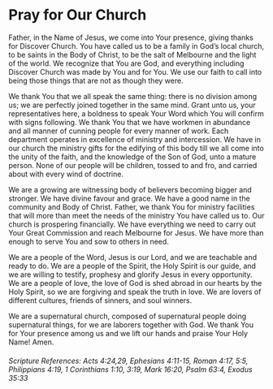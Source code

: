 # Pray for Our Church

Father, in the Name of Jesus, we come into Your presence, giving thanks for Discover Church. You have called us to be a family in God’s local church, to be saints in the Body of Christ, to be the salt of Melbourne and the light of the world. We recognize that You are God, and everything including Discover Church was made by You and for You. We use our faith to call into being those things that are not as though they were.

We thank You that we all speak the same thing: there is no division among us; we are perfectly joined together in the same mind. Grant unto us, your representatives here, a boldness to speak Your Word which You will confirm with signs following. We thank You that we have workmen in abundance and all manner of cunning people for every manner of work. Each department operates in excellence of ministry and intercession. We have in our church the ministry gifts for the edifying of this body till we all come into the unity of the faith, and the knowledge of the Son of God, unto a mature person. None of our people will be children, tossed to and fro, and carried about with every wind of doctrine.

We are a growing are witnessing body of believers becoming bigger and stronger. We have divine favour and grace. We have a good name in the community and Body of Christ. Father, we thank You for ministry facilities that will more than meet the needs of the ministry You have called us to. Our church is prospering financially. We have everything we need to carry out Your Great Commission and reach Melbourne for Jesus. We have more than enough to serve You and sow to others in need.

We are a people of the Word, Jesus is our Lord, and we are teachable and ready to do. We are a people of the Spirit, the Holy Spirit is our guide, and we are willing to testify, prophesy and glorify Jesus in every opportunity. We are a people of love, the love of God is shed abroad in our hearts by the Holy Spirit, so we are forgiving and speak the truth in love. We are lovers of different cultures, friends of sinners, and soul winners.

We are a supernatural church, composed of supernatural people doing supernatural things, for we are laborers together with God. We thank You for Your presence among us and we lift our hands and praise Your Holy Name! Amen.

###### Scripture References: Acts 4:24,29, Ephesians 4:11-15, Roman 4:17, 5:5, Philippians 4:19, 1 Corinthians 1:10, 3:19, Mark 16:20, Psalm 63:4, Exodus 35:33

